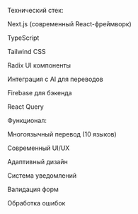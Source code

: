 Технический стек:

Next.js (современный React-фреймворк)

TypeScript

Tailwind CSS

Radix UI компоненты

Интеграция с AI для переводов

Firebase для бэкенда

React Query

Функционал:

Многоязычный перевод (10 языков)

Современный UI/UX

Адаптивный дизайн

Система уведомлений

Валидация форм

Обработка ошибок

